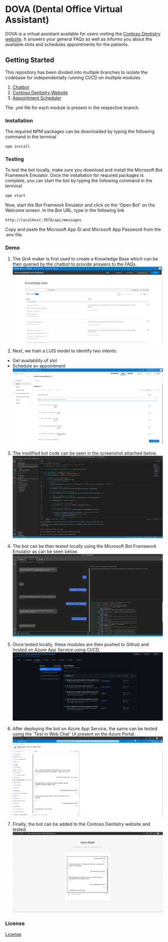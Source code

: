 # DOVA (Dental Office Virtual Assistant)

DOVA is a virtual assistant available for users visiting the [Contoso Dentistry website](https://zealous-pond-02c17e30f.azurestaticapps.net). It answers your general FAQs as well as informs you about the available slots and schedules appointments for the patients. 

## Getting Started

This repository has been divided into multiple branches to isolate the codebase for independentally running CI/CD on multiple modules.
1. [Chatbot](https://github.com/rai-harshit/nd073-c2-Dental-Office-Virtual-Assistant/tree/chatbot)
2. [Contoso Dentistry Website](https://github.com/rai-harshit/nd073-c2-Dental-Office-Virtual-Assistant/tree/dentist-website)
3. [Appointment Scheduler](https://github.com/rai-harshit/nd073-c2-Dental-Office-Virtual-Assistant/tree/scheduler)

The .yml file for each module is present in the respective branch. 

### Installation

The required NPM packages can be downloaded by typing the following command in the terminal
```
npm install
```

### Testing

To test the bot locally, make sure you download and install the Microsoft Bot Framework Emulator.
Once the installation for required packages is complete, you can start the bot by typing the following command in the terminal
```
npm start
```
Now, start the Bot Framwork Emulator and click on the 'Open Bot' on the Welcome screen. In the Bot URL, type in the following link
```
http://localhost:3978/api/messages
```
Copy and paste the Microsoft App ID and Microsoft App Password from the .env file.

### Demo

1. The QnA maker is first used to create a Knowledge Base which can be then queried by the chatbot to provide answers to the FAQs.
![qna-maker](https://github.com/rai-harshit/nd073-c2-Dental-Office-Virtual-Assistant/blob/master/screenshots/knowledge_base.png)

2. Next, we train a LUIS model to identify two intents:
- Get availability of slot
- Schedule an appointment
![luis-intent](https://github.com/rai-harshit/nd073-c2-Dental-Office-Virtual-Assistant/blob/master/screenshots/luis_get_availability.png)

3. The modified bot code can be seen in the screenshot attached below.
![bot-code](https://github.com/rai-harshit/nd073-c2-Dental-Office-Virtual-Assistant/blob/master/screenshots/bot_code.png)

4. The bot can be then tested locally using the Microsoft Bot Framework Emulator as can be seen below.
![bot-local](https://github.com/rai-harshit/nd073-c2-Dental-Office-Virtual-Assistant/blob/master/screenshots/dova_local.png)

5. Once tested locally, these modules are then pushed to Github and hosted on Azure App Service using CI/CD.
![github-ci-cd](https://github.com/rai-harshit/nd073-c2-Dental-Office-Virtual-Assistant/blob/master/screenshots/github_ci_cd.png)

6. After deploying the bot on Azure App Service, the same can be tested using the 'Test in Web Chat' UI present on the Azure Portal.
![test-webchat](https://github.com/rai-harshit/nd073-c2-Dental-Office-Virtual-Assistant/blob/master/screenshots/dova_webchat.png)

7. Finally, the bot can be added to the Contoso Dentistry website and tested.
![website-bot-test](https://github.com/rai-harshit/nd073-c2-Dental-Office-Virtual-Assistant/blob/master/screenshots/website_bot_test.png)

### License

[License](LICENSE.txt)
